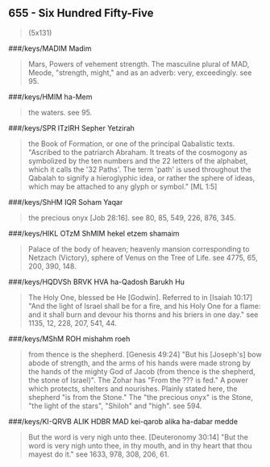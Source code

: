 ## 655 - Six Hundred Fifty-Five
> (5x131)

###/keys/MADIM Madim
> Mars, Powers of vehement strength. The masculine
plural of MAD, Meode, "strength, might," and as an adverb: very,
exceedingly. see 95.

###/keys/HMIM ha-Mem
> the waters. see 95.

###/keys/SPR ITzIRH Sepher Yetzirah
> the Book of Formation, or one of the
principal Qabalistic texts. "Ascribed to the patriarch Abraham.
It treats of the cosmogony as symbolized by the ten numbers and
the 22 letters of the alphabet, which it calls the '32 Paths'.
The term 'path' is used throughout the Qabalah to signify a
hieroglyphic idea, or rather the sphere of ideas, which may be
attached to any glyph or symbol." [ML 1:5]

###/keys/ShHM IQR Soham Yaqar
> the precious onyx [Job 28:16]. see 80, 85,
549, 226, 876, 345.

###/keys/HIKL OTzM ShMIM hekel etzem shamaim
> Palace of the body of
heaven; heavenly mansion corresponding to Netzach (Victory),
sphere of Venus on the Tree of Life. see 4775, 65, 200, 390, 148.

###/keys/HQDVSh BRVK HVA ha-Qadosh Barukh Hu
> The Holy One, blessed be He
[Godwin]. Referred to in [Isaiah 10:17] "And the light of Israel
shall be for a fire, and his Holy One for a flame: and it shall
burn and devour his thorns and his briers in one day." see 1135,
12, 228, 207, 541, 44.

###/keys/MShM ROH mishahm roeh
> from thence is the shepherd. [Genesis
49:24] "But his [Joseph's] bow abode of strength, and the arms of
his hands were made strong by the hands of the mighty God of
Jacob (from thence is the shepherd, the stone of Israel)". The
Zohar has "From the ??? is fed." A power which protects, shelters
and nourishes. Plainly stated here, the shepherd "is from the
Stone." The "the precious onyx" is the Stone, "the light of the
stars", "Shiloh" and "high". see 594.

###/keys/KI-QRVB ALIK HDBR MAD kei-qarob alika ha-dabar medde
> But the
word is very nigh unto thee. [Deuteronomy 30:14] "But the word is
very nigh unto thee, in thy mouth, and in thy heart that thou
mayest do it." see 1633, 978, 308, 206, 61.